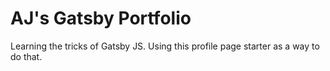 # AJ's Gatsby Portfolio

Learning the tricks of Gatsby JS.  Using this profile page starter as a way to do that.
